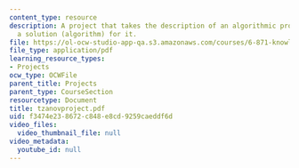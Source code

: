 ```yaml
---
content_type: resource
description: A project that takes the description of an algorithmic problem and construct
  a solution (algorithm) for it.
file: https://ol-ocw-studio-app-qa.s3.amazonaws.com/courses/6-871-knowledge-based-applications-systems-spring-2005/f3474e238672c848e8cd9259caeddf6d_tzanovproject.pdf
file_type: application/pdf
learning_resource_types:
- Projects
ocw_type: OCWFile
parent_title: Projects
parent_type: CourseSection
resourcetype: Document
title: tzanovproject.pdf
uid: f3474e23-8672-c848-e8cd-9259caeddf6d
video_files:
  video_thumbnail_file: null
video_metadata:
  youtube_id: null
---
```

